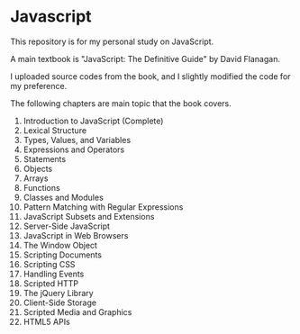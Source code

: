 # Javascript

This repository is for my personal study on JavaScript.

A main textbook is "JavaScript: The Definitive Guide" by David Flanagan.

I uploaded source codes from the book, and I slightly modified the code for my preference.

The following chapters are main topic that the book covers.

1. Introduction to JavaScript (Complete)
2. Lexical Structure
3. Types, Values, and Variables
4. Expressions and Operators
5. Statements
6. Objects
7. Arrays
8. Functions
9. Classes and Modules
10. Pattern Matching with Regular Expressions
11. JavaScript Subsets and Extensions
12. Server-Side JavaScript
13. JavaScript in Web Browsers
14. The Window Object
15. Scripting Documents
16. Scripting CSS
17. Handling Events
18. Scripted HTTP
19. The jQuery Library
20. Client-Side Storage
21. Scripted Media and Graphics
22. HTML5 APIs

